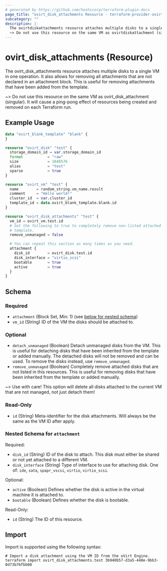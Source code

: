 ```yaml
---
# generated by https://github.com/hashicorp/terraform-plugin-docs
page_title: "ovirt_disk_attachments Resource - terraform-provider-ovirt"
subcategory: ""
description: |-
  The ovirtdiskattachments resource attaches multiple disks to a single VM in one operation. It also allows for removing all attachments that are not declared in an attachment block. This is useful for removing attachments that have been added from the template.
  ~> Do not use this resource on the same VM as ovirtdiskattachment (singular). It will cause a ping-pong effect of resources being created and removed on each Terraform run.
---
```


# ovirt_disk_attachments (Resource)

The ovirt_disk_attachments resource attaches multiple disks to a single VM in one operation. It also allows for removing all attachments that are not declared in an attachment block. This is useful for removing attachments that have been added from the template.

~> Do not use this resource on the same VM as ovirt_disk_attachment (singular). It will cause a ping-pong effect of resources being created and removed on each Terraform run.

## Example Usage

```terraform
data "ovirt_blank_template" "blank" {
}

resource "ovirt_disk" "test" {
  storage_domain_id = var.storage_domain_id
  format           = "raw"
  size             = 1048576
  alias            = "test"
  sparse           = true
}

resource "ovirt_vm" "test" {
  name        = random_string.vm_name.result
  comment     = "Hello world!"
  cluster_id  = var.cluster_id
  template_id = data.ovirt_blank_template.blank.id
}

resource "ovirt_disk_attachments" "test" {
  vm_id = ovirt_vm.test.id
  # Set the following to true to completely remove non-listed attached disks. This can be used to wipe disks from the
  # template.
  remove_unmanaged = false

  # You can repeat this section as many times as you need.
  attachment {
    disk_id        = ovirt_disk.test.id
    disk_interface = "virtio_scsi"
    bootable       = true
    active         = true
  }
}
```

<!-- schema generated by tfplugindocs -->
## Schema

### Required

- `attachment` (Block Set, Min: 1) (see [below for nested schema](#nestedblock--attachment))
- `vm_id` (String) ID of the VM the disks should be attached to.

### Optional

- `detach_unmanaged` (Boolean) Detach unmanaged disks from the VM. This is useful for detaching disks that have been inherited from the template or added manually. The detached disks will not be removed and can be used. To remove the disks instead, use `remove_unmanaged`.
- `remove_unmanaged` (Boolean) Completely remove attached disks that are not listed in this resources. This is useful for removing disks that have been inherited from the template or added manually.

~> Use with care! This option will delete all disks attached to the current VM that are not managed, not just detach them!

### Read-Only

- `id` (String) Meta-identifier for the disk attachments. Will always be the same as the VM ID after apply.

<a id="nestedblock--attachment"></a>
### Nested Schema for `attachment`

Required:

- `disk_id` (String) ID of the disk to attach. This disk must either be shared or not yet attached to a different VM.
- `disk_interface` (String) Type of interface to use for attaching disk. One of: `ide`, `sata`, `spapr_vscsi`, `virtio`, `virtio_scsi`.

Optional:

- `active` (Boolean) Defines whether the disk is active in the virtual machine it is attached to.
- `bootable` (Boolean) Defines whether the disk is bootable.

Read-Only:

- `id` (String) The ID of this resource.

## Import

Import is supported using the following syntax:

```shell
# Import a disk attachment using the VM ID from the oVirt Engine.
terraform import ovirt_disk_attachments.test 3b940b57-d3a5-448e-9bb3-0d73b76fbb08
```
